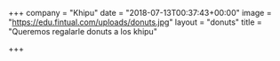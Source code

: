+++
company = "Khipu"
date = "2018-07-13T00:37:43+00:00"
image = "https://edu.fintual.com/uploads/donuts.jpg"
layout = "donuts"
title = "Queremos regalarle donuts a los khipu"

+++
